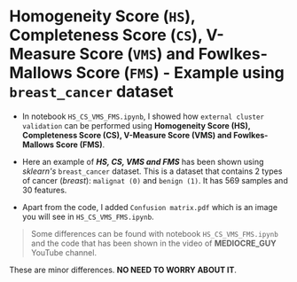 # Homogeneity Score (`HS`), Completeness Score (`CS`), V-Measure Score (`VMS`) and Fowlkes-Mallows Score (`FMS`) - Example using `breast_cancer` dataset

* In notebook `HS_CS_VMS_FMS.ipynb`, I showed how `external cluster validation` can be performed using **Homogeneity Score (HS), Completeness Score (CS), V-Measure Score (VMS) and Fowlkes-Mallows Score (FMS)**.

* Here an example of _**HS, CS, VMS and FMS**_ has been shown using _sklearn's_ `breast_cancer` dataset. This is a dataset that contains 2 types of cancer (_breast_): `malignat (0)` and `benign (1)`. It has 569 samples and 30 features.
 
* Apart from the code, I added `Confusion matrix.pdf` which is an image you will see in `HS_CS_VMS_FMS.ipynb`.

> Some differences can be found with notebook `HS_CS_VMS_FMS.ipynb` and the code that has been shown in the video of __MEDIOCRE_GUY__ YouTube channel.

These are minor differences. __NO NEED TO WORRY ABOUT IT__.
